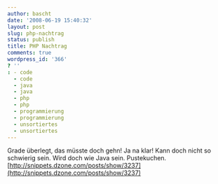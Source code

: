 ```yaml
---
author: bascht
date: '2008-06-19 15:40:32'
layout: post
slug: php-nachtrag
status: publish
title: PHP Nachtrag
comments: true
wordpress_id: '366'
? ''
: - code
  - code
  - java
  - java
  - php
  - php
  - programmierung
  - programmierung
  - unsortiertes
  - unsortiertes
---
```


Grade überlegt, das müsste doch gehn! Ja na klar! Kann doch nicht
so schwierig sein. Wird doch wie Java sein. Pustekuchen.
[http://snippets.dzone.com/posts/show/3237](http://snippets.dzone.com/posts/show/3237)


